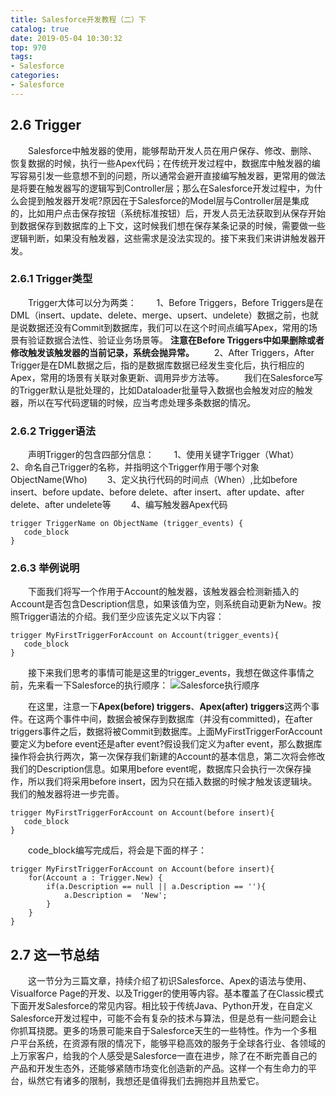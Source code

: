```yaml
---
title: Salesforce开发教程（二）下
catalog: true
date: 2019-05-04 10:30:32
top: 970
tags: 
- Salesforce
categories:
- Salesforce
---
```

## 2.6 Trigger
&emsp;&emsp;Salesforce中触发器的使用，能够帮助开发人员在用户保存、修改、删除、恢复数据的时候，执行一些Apex代码；在传统开发过程中，数据库中触发器的编写容易引发一些意想不到的问题，所以通常会避开直接编写触发器，更常用的做法是将要在触发器写的逻辑写到Controller层；那么在Salesforce开发过程中，为什么会提到触发器开发呢?原因在于Salesforce的Model层与Controller层是集成的，比如用户点击保存按钮（系统标准按钮）后，开发人员无法获取到从保存开始到数据保存到数据库的上下文，这时候我们想在保存某条记录的时候，需要做一些逻辑判断，如果没有触发器，这些需求是没法实现的。接下来我们来讲讲触发器开发。
### 2.6.1 Trigger类型
&emsp;&emsp;Trigger大体可以分为两类：
&emsp;&emsp;1、Before Triggers，Before Triggers是在DML（insert、update、delete、merge、upsert、undelete）数据之前，也就是说数据还没有Commit到数据库，我们可以在这个时间点编写Apex，常用的场景有验证数据合法性、验证业务场景等。
**注意在Before Triggers中如果删除或者修改触发该触发器的当前记录，系统会抛异常。**
&emsp;&emsp;2、After Triggers，After Trigger是在DML数据之后，指的是数据库数据已经发生变化后，执行相应的Apex，常用的场景有关联对象更新、调用异步方法等。
&emsp;&emsp;我们在Salesforce写的Trigger默认是批处理的，比如Dataloader批量导入数据也会触发对应的触发器，所以在写代码逻辑的时候，应当考虑处理多条数据的情况。
### 2.6.2 Trigger语法
&emsp;&emsp;声明Trigger的包含四部分信息：
&emsp;&emsp;1、使用关键字Trigger（What）
&emsp;&emsp;2、命名自己Trigger的名称，并指明这个Trigger作用于哪个对象ObjectName(Who)
&emsp;&emsp;3、定义执行代码的时间点（When）,比如before insert、before update、before delete、after insert、after update、after delete、after undelete等
&emsp;&emsp;4、编写触发器Apex代码
```
trigger TriggerName on ObjectName (trigger_events) {
   code_block
}
```

### 2.6.3 举例说明
&emsp;&emsp;下面我们将写一个作用于Account的触发器，该触发器会检测新插入的Account是否包含Description信息，如果该值为空，则系统自动更新为New。按照Trigger语法的介绍。我们至少应该先定义以下内容：
```
trigger MyFirstTriggerForAccount on Account(trigger_events){
   code_block
}
```
&emsp;&emsp;接下来我们思考的事情可能是这里的trigger_events，我想在做这件事情之前，先来看一下Salesforce的执行顺序：
![Salesforce执行顺序](https://upload-images.jianshu.io/upload_images/14975804-1fc12d3ee1661b6e.png?imageMogr2/auto-orient/strip%7CimageView2/2/w/1240)

&emsp;&emsp;在这里，注意一下**Apex(before) triggers**、**Apex(after) triggers**这两个事件。在这两个事件中间，数据会被保存到数据库（并没有committed)，在after triggers事件之后，数据将被Commit到数据库。上面MyFirstTriggerForAccount要定义为before event还是after event?假设我们定义为after event，那么数据库操作将会执行两次，第一次保存我们新建的Account的基本信息，第二次将会修改我们的Description信息。如果用before event呢，数据库只会执行一次保存操作，所以我们将采用before insert，因为只在插入数据的时候才触发该逻辑块。我们的触发器将进一步完善。
```
trigger MyFirstTriggerForAccount on Account(before insert){
   code_block
}
```
&emsp;&emsp;code_block编写完成后，将会是下面的样子：
```
trigger MyFirstTriggerForAccount on Account(before insert){
    for(Account a : Trigger.New) {
        if(a.Description == null || a.Description == ''){
            a.Description =  'New';
        }
    }   
}
```
## 2.7 这一节总结
&emsp;&emsp;这一节分为三篇文章，持续介绍了初识Salesforce、Apex的语法与使用、Visualforce Page的开发、以及Trigger的使用等内容。基本覆盖了在Classic模式下面开发Salesforce的常见内容。相比较于传统Java、Python开发，在自定义Salesforce开发过程中，可能不会有复杂的技术与算法，但是总有一些问题会让你抓耳挠腮。更多的场景可能来自于Salesforce天生的一些特性。作为一个多租户平台系统，在资源有限的情况下，能够平稳高效的服务于全球各行业、各领域的上万家客户，给我的个人感受是Salesforce一直在进步，除了在不断完善自己的产品和开发生态外，还能够紧随市场变化创造新的产品。这样一个有生命力的平台，纵然它有诸多的限制，我想还是值得我们去拥抱并且热爱它。
